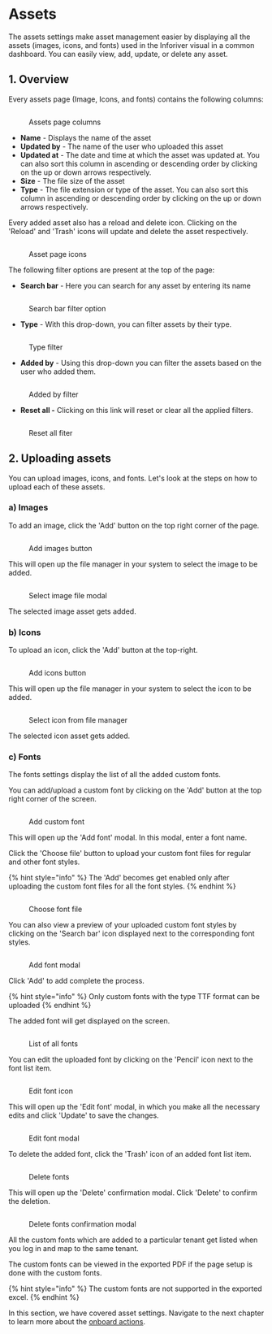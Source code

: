 # Assets

The assets settings make asset management easier by displaying all the assets (images, icons, and fonts) used in the Inforiver visual in a common dashboard. You can easily view, add, update, or delete any asset.

## 1. Overview

Every assets page (Image, Icons, and fonts) contains the following columns:

<figure><img src="../../.gitbook/assets/assets-page-columns.png" alt=""><figcaption><p>Assets page columns</p></figcaption></figure>

* **Name** - Displays the name of the asset
* **Updated by** - The name of the user who uploaded this asset
* **Updated at** - The date and time at which the asset was updated at. You can also sort this column in ascending or descending order by clicking on the up or down arrows respectively.
* **Size** - The file size of the asset
* **Type** - The file extension or type of the asset. You can also sort this column in ascending or descending order by clicking on the up or down arrows respectively.

Every added asset also has a reload and delete icon. Clicking on the 'Reload' and 'Trash' icons will update and delete the asset respectively.&#x20;

<figure><img src="../../.gitbook/assets/asset-page-icons.png" alt=""><figcaption><p>Asset page icons</p></figcaption></figure>

The following filter options are present at the top of the page:

* **Search bar** - Here you can search for any asset by entering its name

<figure><img src="../../.gitbook/assets/search-bar-filter.png" alt=""><figcaption><p>Search bar filter option</p></figcaption></figure>

* **Type** - With this drop-down, you can filter assets by their type.

<figure><img src="../../.gitbook/assets/image (45) (1).png" alt=""><figcaption><p>Type filter</p></figcaption></figure>

* **Added by** - Using this drop-down you can filter the assets based on the user who added them.

<figure><img src="../../.gitbook/assets/image (43) (1).png" alt=""><figcaption><p>Added by filter</p></figcaption></figure>

* **Reset all -** Clicking on this link will reset or clear all the applied filters.

<figure><img src="../../.gitbook/assets/reset-all-filter.png" alt=""><figcaption><p>Reset all fiter</p></figcaption></figure>

## 2. Uploading assets

You can upload images, icons, and fonts. Let's look at the steps on how to upload each of these assets.

### a) Images

To add an image, click the 'Add' button on the top right corner of the page.

<figure><img src="../../.gitbook/assets/add-image-button.png" alt=""><figcaption><p>Add images button</p></figcaption></figure>

This will open up the file manager in your system to select the image to be added.

<figure><img src="../../.gitbook/assets/add1.png" alt=""><figcaption><p>Select image file modal</p></figcaption></figure>

The selected image asset gets added.&#x20;

### b) Icons

To upload an icon, click the 'Add' button at the top-right.

<figure><img src="../../.gitbook/assets/add-icons-button.png" alt=""><figcaption><p>Add icons button</p></figcaption></figure>

This will open up the file manager in your system to select the icon to be added.

<figure><img src="../../.gitbook/assets/image (46) (1).png" alt=""><figcaption><p>Select icon from file manager</p></figcaption></figure>

The selected icon asset gets added.

### c) Fonts

The fonts settings display the list of all the added custom fonts.&#x20;

You can add/upload a custom font by clicking on the 'Add' button at the top right corner of the screen.&#x20;

<figure><img src="../../.gitbook/assets/add-fonts.png" alt=""><figcaption><p>Add custom font</p></figcaption></figure>

This will open up the 'Add font' modal. In this modal, enter a font name.&#x20;

Click the 'Choose file' button to upload your custom font files for regular and other font styles.&#x20;

{% hint style="info" %}
The 'Add' becomes get enabled only after uploading the custom font files for all the font styles.
{% endhint %}

<figure><img src="../../.gitbook/assets/choose-font-file.png" alt=""><figcaption><p>Choose font file</p></figcaption></figure>

You can also view a preview of your uploaded custom font styles by clicking on the 'Search bar' icon displayed next to the corresponding font styles.

<figure><img src="../../.gitbook/assets/font-preview.png" alt=""><figcaption><p>Add font modal</p></figcaption></figure>

Click 'Add' to add complete the process.

{% hint style="info" %}
Only custom fonts with the type TTF format can be uploaded
{% endhint %}

The added font will get displayed on the screen.&#x20;

<figure><img src="../../.gitbook/assets/font-list.png" alt=""><figcaption><p>List of all fonts</p></figcaption></figure>

You can edit the uploaded font by clicking on the 'Pencil' icon next to the font list item.

<figure><img src="../../.gitbook/assets/edit-font.png" alt=""><figcaption><p>Edit font icon</p></figcaption></figure>

This will open up the 'Edit font' modal, in which you make all the necessary edits and click 'Update' to save the changes.

<figure><img src="../../.gitbook/assets/edit-font-screen.png" alt=""><figcaption><p>Edit font modal</p></figcaption></figure>

To delete the added font, click the 'Trash' icon of an added font list item.

<figure><img src="../../.gitbook/assets/delete-font.png" alt=""><figcaption><p>Delete fonts</p></figcaption></figure>

This will open up the 'Delete' confirmation modal. Click 'Delete' to confirm the deletion.

<figure><img src="../../.gitbook/assets/delete-font-confirmation.png" alt=""><figcaption><p>Delete fonts confirmation modal</p></figcaption></figure>

All the custom fonts which are added to a particular tenant get listed when you log in and map to the same tenant.

The custom fonts can be viewed in the exported PDF if the page setup is done with the custom fonts.

{% hint style="info" %}
The custom fonts are not supported in the exported excel.
{% endhint %}

In this section, we have covered asset settings. Navigate to the next chapter to learn more about the [onboard actions](../onboarding-actions.md).
